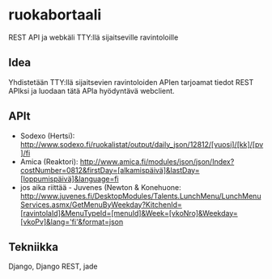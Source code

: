 # ruokabortaali
REST API ja webkäli TTY:llä sijaitseville ravintoloille

## Idea
Yhdistetään TTY:llä sijaitsevien ravintoloiden APIen tarjoamat tiedot REST APIksi ja luodaan tätä APIa hyödyntävä webclient.

## APIt
* Sodexo (Hertsi): http://www.sodexo.fi/ruokalistat/output/daily_json/12812/[vuosi]/[kk]/[pv]/fi
* Amica (Reaktori): http://www.amica.fi/modules/json/json/Index?costNumber=0812&firstDay=[alkamispäivä]&lastDay=[loppumispäivä]&language=fi
* jos aika riittää - Juvenes (Newton & Konehuone: http://www.juvenes.fi/DesktopModules/Talents.LunchMenu/LunchMenuServices.asmx/GetMenuByWeekday?KitchenId=[ravintolaId]&MenuTypeId=[menuId]&Week=[vkoNro]&Weekday=[vkoPv]&lang='fi'&format=json

## Tekniikka
Django, Django REST, jade
